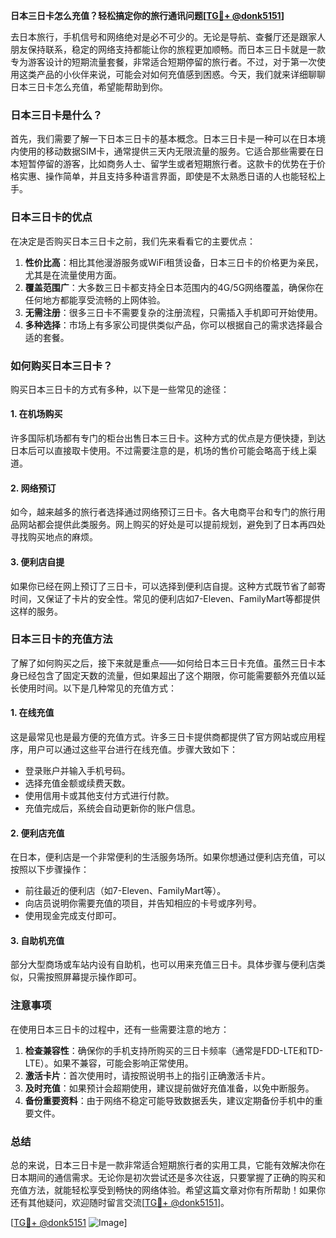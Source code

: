 **日本三日卡怎么充值？轻松搞定你的旅行通讯问题[[TG💪+ @donk5151](https://t.me/s/donk5151)]**

去日本旅行，手机信号和网络绝对是必不可少的。无论是导航、查餐厅还是跟家人朋友保持联系，稳定的网络支持都能让你的旅程更加顺畅。而日本三日卡就是一款专为游客设计的短期流量套餐，非常适合短期停留的旅行者。不过，对于第一次使用这类产品的小伙伴来说，可能会对如何充值感到困惑。今天，我们就来详细聊聊日本三日卡怎么充值，希望能帮助到你。

### 日本三日卡是什么？

首先，我们需要了解一下日本三日卡的基本概念。日本三日卡是一种可以在日本境内使用的移动数据SIM卡，通常提供三天内无限流量的服务。它适合那些需要在日本短暂停留的游客，比如商务人士、留学生或者短期旅行者。这款卡的优势在于价格实惠、操作简单，并且支持多种语言界面，即使是不太熟悉日语的人也能轻松上手。

### 日本三日卡的优点

在决定是否购买日本三日卡之前，我们先来看看它的主要优点：

1. **性价比高**：相比其他漫游服务或WiFi租赁设备，日本三日卡的价格更为亲民，尤其是在流量使用方面。
2. **覆盖范围广**：大多数三日卡都支持全日本范围内的4G/5G网络覆盖，确保你在任何地方都能享受流畅的上网体验。
3. **无需注册**：很多三日卡不需要复杂的注册流程，只需插入手机即可开始使用。
4. **多种选择**：市场上有多家公司提供类似产品，你可以根据自己的需求选择最合适的套餐。

### 如何购买日本三日卡？

购买日本三日卡的方式有多种，以下是一些常见的途径：

#### 1. 在机场购买
许多国际机场都有专门的柜台出售日本三日卡。这种方式的优点是方便快捷，到达日本后可以直接取卡使用。不过需要注意的是，机场的售价可能会略高于线上渠道。

#### 2. 网络预订
如今，越来越多的旅行者选择通过网络预订三日卡。各大电商平台和专门的旅行用品网站都会提供此类服务。网上购买的好处是可以提前规划，避免到了日本再四处寻找购买地点的麻烦。

#### 3. 便利店自提
如果你已经在网上预订了三日卡，可以选择到便利店自提。这种方式既节省了邮寄时间，又保证了卡片的安全性。常见的便利店如7-Eleven、FamilyMart等都提供这样的服务。

### 日本三日卡的充值方法

了解了如何购买之后，接下来就是重点——如何给日本三日卡充值。虽然三日卡本身已经包含了固定天数的流量，但如果超出了这个期限，你可能需要额外充值以延长使用时间。以下是几种常见的充值方式：

#### 1. 在线充值
这是最常见也是最方便的充值方式。许多三日卡提供商都提供了官方网站或应用程序，用户可以通过这些平台进行在线充值。步骤大致如下：
- 登录账户并输入手机号码。
- 选择充值金额或续费天数。
- 使用信用卡或其他支付方式进行付款。
- 充值完成后，系统会自动更新你的账户信息。

#### 2. 便利店充值
在日本，便利店是一个非常便利的生活服务场所。如果你想通过便利店充值，可以按照以下步骤操作：
- 前往最近的便利店（如7-Eleven、FamilyMart等）。
- 向店员说明你需要充值的项目，并告知相应的卡号或序列号。
- 使用现金完成支付即可。

#### 3. 自助机充值
部分大型商场或车站内设有自助机，也可以用来充值三日卡。具体步骤与便利店类似，只需按照屏幕提示操作即可。

### 注意事项

在使用日本三日卡的过程中，还有一些需要注意的地方：

1. **检查兼容性**：确保你的手机支持所购买的三日卡频率（通常是FDD-LTE和TD-LTE）。如果不兼容，可能会影响正常使用。
2. **激活卡片**：首次使用时，请按照说明书上的指引正确激活卡片。
3. **及时充值**：如果预计会超期使用，建议提前做好充值准备，以免中断服务。
4. **备份重要资料**：由于网络不稳定可能导致数据丢失，建议定期备份手机中的重要文件。

### 总结

总的来说，日本三日卡是一款非常适合短期旅行者的实用工具，它能有效解决你在日本期间的通信需求。无论你是初次尝试还是多次往返，只要掌握了正确的购买和充值方法，就能轻松享受到畅快的网络体验。希望这篇文章对你有所帮助！如果你还有其他疑问，欢迎随时留言交流[[TG💪+ @donk5151](https://t.me/s/donk5151)]。

[[TG💪+ @donk5151](https://t.me/s/donk5151) ![Image](https://i.postimg.cc/rwNCRYN7/Snipaste-2025-04-30-17-27-05.png)]
